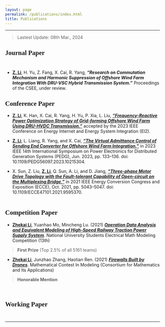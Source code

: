 ```yaml
---
layout: page
permalink: /publications/index.html
title: Publications
---
```


------------------------------------------------------------

<!--
<style>
html,body {
     width: 100%;
     height: 100%;
     margin: 0;
     padding: 0;
}

body {
    min-width: 1024px;
    min-height: 600px;
    user-select: text; /* Don't select the text while dragging the page with the mouse */
}

#main {
    width: 100%;
    height: 100%;
}
</style>
-->
<!-- 
## <font face="Verdana">Publications</font><br/><br/> -->

<!-- > [[Chinese Version]](https://lizhekai.com/TEST/)-->
<!-- > Lastest Update: 21th May, 2023&nbsp;&nbsp;&nbsp;[[Chinese Version]](https://lizhekai.com/publications-zh/) -->

> Lastest Update: 08th Mar., 2024

## <font face="Verdana">Journal Paper</font><br/><br/>

- **<u>Z. Li</u>**, H. Yu, Z. Fang, X. Cai, R. Yang, ***“Research on Commutation Mechanism and Harmonic Suppression of Offshore Wind Farm Integration With DRU-VSC Hybrid Transmission System.”*** Proceedings of the CSEE, under review.

<!-- ## <small><center>On the way &#128548;</center><br/></small> -->

## <font face="Verdana">Conference Paper</font><br/>

- **<u>Z. Li</u>**, K. Han, X. Cai, R. Yang, H. Yu, P. Xia, L. Liu, [***“Frequency-Reactive Power Optimization Strategy of Grid-forming Offshore Wind Farm Using DRU-HVDC Transmission,”***](https://lizhekai.com/mypaper/EI223_Frequency-ReactivePowerOptimizationStrategyofGrid-formingOffshoreWindFarmUsingDRU-HVDCTransmission.pdf) accepted by the 2023 IEEE Conference on Energy Internet and Energy System Integration (EI2).

- **<u>Z. Li</u>**, L. Liang, R. Yang, and X. Cai, [***“The Virtual Admittance Control of Sending End Converter for Offshore Wind Farm Integration,”***](https://lizhekai.com/mypaper/PEDG23_ResearchonVirtualAdmittanceControlStrategy.pdf) in 2023 IEEE 14th International Symposium on Power Electronics for Distributed Generation Systems (PEDG), Jun. 2023, pp. 133–136. doi: 10.1109/PEDG56097.2023.10215304.

- X. Sun, Z. Liu, **<u>Z. Li</u>**, Q. Sun, A. Li, and D. Jiang, [***“Three-phase Motor Drive Topology with the Fault-tolerant Capability of Open-circuit on the Multiplexing Bridge,”***](https://lizhekai.com/mypaper/ECCE21_Three-phaseMotorDriveTopologywiththeFault-tolerantCapability.pdf) in 2021 IEEE Energy Conversion Congress and Exposition (ECCE), Oct. 2021, pp. 5043–5047. doi: 10.1109/ECCE47101.2021.9595370.
<br/>&nbsp;


## <font face="Verdana">Competition Paper</font><br/>

- **<u>Zhekai Li</u>**,  Yuanhao Mo, Mincheng Lu. (2021) [***Operation Data Analysis and Equivalent Modeling of High-Speed Railway Traction Power Supply System***](https://lizhekai.com/file/2401_QuestionA_CSEE_Modeling.pdf). National University Students Electrical Math Modeling Competition (13th)<br>
> **First Prize** (Top 2.5% of all 5161 teams)

- **<u>Zhekai Li</u>**,  Junzhao Zhang, Haotian Ren. (2021) [***Firewalls Built by Drones***](https://lizhekai.com/file/2115664_QuestionB_MCMICM.pdf). Mathematical Contest In Modeling (Consortium for Mathematics and Its Applications)<br>
> **Honorable Mention**

<br/>

## <font face="Verdana">Working Paper</font><br/><br/>

---
